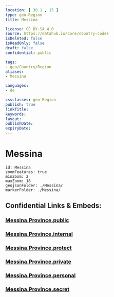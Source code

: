 ```yaml
---
location: [ 38.1 , 15 ] 
type: geo-Region
title: Messina

license: CC BY-SA 4.0
source: https://datahub.io/core/country-codes
isDeleted: false
isReadOnly: false
draft: false
confidential: public

tags:
- geo/Country/Region
aliases:
- Messina

Languages:
- de

cssclasses: geo-Region
publish: true
linkTitle: 
keywords: 
layout: 
publishDate: 
expiryDate: 
---
```


# Messina

```leaflet
id: Messina
zoomFeatures: true 
minZoom: 2 
maxZoom: 18
geojsonFolder: ./Messina/
markerFolder: ./Messina/
```


## Confidential Links & Embeds: 

### [Messina.Province.public](/_public/\Earth\Continent\Europe\Europe~South\Italy\regions~Italy\SicilyMessina.Province.public.md) 

### [Messina.Province.internal](/_internal/\Earth\Continent\Europe\Europe~South\Italy\regions~Italy\SicilyMessina.Province.internal.md) 

### [Messina.Province.protect](/_protect/\Earth\Continent\Europe\Europe~South\Italy\regions~Italy\SicilyMessina.Province.protect.md) 

### [Messina.Province.private](/_private/\Earth\Continent\Europe\Europe~South\Italy\regions~Italy\SicilyMessina.Province.private.md) 

### [Messina.Province.personal](/_personal/\Earth\Continent\Europe\Europe~South\Italy\regions~Italy\SicilyMessina.Province.personal.md) 

### [Messina.Province.secret](/_secret/\Earth\Continent\Europe\Europe~South\Italy\regions~Italy\SicilyMessina.Province.secret.md)

